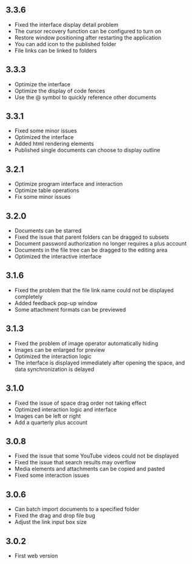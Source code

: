 ## 3.3.6

- Fixed the interface display detail problem
- The cursor recovery function can be configured to turn on
- Restore window positioning after restarting the application
- You can add icon to the published folder
- File links can be linked to folders

## 3.3.3

- Optimize the interface
- Optimize the display of code fences
- Use the @ symbol to quickly reference other documents

## 3.3.1

- Fixed some minor issues
- Optimized the interface
- Added html rendering elements
- Published single documents can choose to display outline

## 3.2.1

- Optimize program interface and interaction
- Optimize table operations
- Fix some minor issues

## 3.2.0

- Documents can be starred
- Fixed the issue that parent folders can be dragged to subsets
- Document password authorization no longer requires a plus account
- Documents in the file tree can be dragged to the editing area
- Optimized the interactive interface

## 3.1.6

- Fixed the problem that the file link name could not be displayed completely
- Added feedback pop-up window
- Some attachment formats can be previewed

## 3.1.3

- Fixed the problem of image operator automatically hiding
- Images can be enlarged for preview
- Optimized the interaction logic
- The interface is displayed immediately after opening the space, and data synchronization is delayed

## 3.1.0

- Fixed the issue of space drag order not taking effect
- Optimized interaction logic and interface
- Images can be left or right
- Add a quarterly plus account

## 3.0.8

- Fixed the issue that some YouTube videos could not be displayed
- Fixed the issue that search results may overflow
- Media elements and attachments can be copied and pasted
- Fixed some interaction issues

## 3.0.6

- Can batch import documents to a specified folder
- Fixed the drag and drop file bug
- Adjust the link input box size

## 3.0.2

- First web version